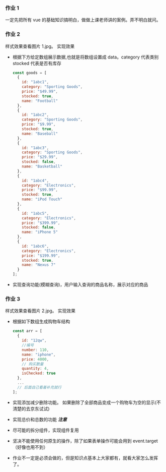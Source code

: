 ### 作业 1

一定先把所有 vue 的基础知识搞明白，做做上课老师讲的案例。弄不明白就问。

### 作业 2

样式效果查看图片 1.jpg。
实现效果

- 根据下方给定数组展示数据,也就是将数组设置成 data。category 代表类别 stocked 代表是否有库存
  ```js
  const goods = [
    {
      id: "1abc1",
      category: "Sporting Goods",
      price: "$49.99",
      stocked: true,
      name: "Football"
    },
    {
      id: "1abc2",
      category: "Sporting Goods",
      price: "$9.99",
      stocked: true,
      name: "Baseball"
    },
    {
      id: "1abc3",
      category: "Sporting Goods",
      price: "$29.99",
      stocked: false,
      name: "Basketball"
    },
    {
      id: "1abc4",
      category: "Electronics",
      price: "$99.99",
      stocked: true,
      name: "iPod Touch"
    },
    {
      id: "1abc5",
      category: "Electronics",
      price: "$399.99",
      stocked: false,
      name: "iPhone 5"
    },
    {
      id: "1abc6",
      category: "Electronics",
      price: "$199.99",
      stocked: true,
      name: "Nexus 7"
    }
  ];
  ```
- 实现查询功能(模糊查询)，用户输入查询的商品名称，展示对应的商品

### 作业 3

样式效果查看图片 2.jpg。
实现效果

- 根据如下数组生成购物车结构
  ```js
  const arr = [
    {
      id: "12qw",
      //编号
      number: 110,
      name: "iphone",
      price: 4000,
      // 购买数量
      quantity: 4,
      isChecked: true
    },
    ...
    // 后面自己看着补充就行
  ];
  ```
- 实现添加减少删除功能。
  如果删除了全部商品变成一个购物车为空的显示(不清楚的去京东试试)
- 实现总价和总数的功能
  **_注意_**

- 尽可能的拆分组件，实现组件复用
- 坚决不能使用任何原生的操作，除了如果表单操作可能会用到 event.target（好像也用不到）
- 作业不一定是必须会做的，但是知识点基本上大家都有，就看大家怎么发挥了。
